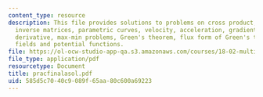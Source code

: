 ```yaml
---
content_type: resource
description: This file provides solutions to problems on cross product, matrices,
  inverse matrices, parametric curves, velocity, acceleration, gradient, directional
  derivative, max-min problems, Green's theorem, flux form of Green's theorem, conservative
  fields and potential functions.
file: https://ol-ocw-studio-app-qa.s3.amazonaws.com/courses/18-02-multivariable-calculus-spring-2006/585d5c7040c9089f65aa80c600a69223_pracfinalasol.pdf
file_type: application/pdf
resourcetype: Document
title: pracfinalasol.pdf
uid: 585d5c70-40c9-089f-65aa-80c600a69223
---
```

